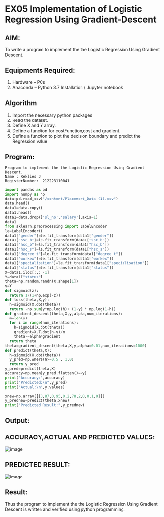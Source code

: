 # EX05 Implementation of Logistic Regression Using Gradient-Descent

## AIM:
To write a program to implement the the Logistic Regression Using Gradient Descent.

## Equipments Required:
1. Hardware – PCs
2. Anaconda – Python 3.7 Installation / Jupyter notebook

## Algorithm
1. Import the necessary python packages
2. Read the dataset.
3. Define X and Y array.
4. Define a function for costFunction,cost and gradient.
5. Define a function to plot the decision boundary and predict the Regression value


## Program:
```
Program to implement the the Logistic Regression Using Gradient Descent.
Name : Reklies J
RegisterNumber:  212223110041
```
```python
import pandas as pd
import numpy as np
data=pd.read_csv("/content/Placement_Data (1).csv")
data.head()
data1=data.copy()
data1.head()
data1=data.drop(['sl_no','salary'],axis=1)
data1
from sklearn.preprocessing import LabelEncoder
le=LabelEncoder()
data1["gender"]=le.fit_transform(data1["gender"])
data1["ssc_b"]=le.fit_transform(data1["ssc_b"])
data1["hsc_b"]=le.fit_transform(data1["hsc_b"])
data1["hsc_s"]=le.fit_transform(data1["hsc_s"])
data1["degree_t"]=le.fit_transform(data1["degree_t"])
data1["workex"]=le.fit_transform(data1["workex"])
data1["specialisation"]=le.fit_transform(data1["specialisation"])
data1["status"]=le.fit_transform(data1["status"])
X=data1.iloc[:,: -1]
Y=data1["status"]
theta=np.random.randn(X.shape[1])
y=Y
def sigmoid(z):
  return 1/(1+np.exp(-z))
def loss(theta,X,y):
  h=sigmoid(X.dot(theta))
  return -np.sum(y*np.log(h)+ (1-y) * np.log(1-h))
def gradient_descent(theta,X,y,alpha,num_iterations):
  m=len(y)
  for i in range(num_iterations):
    h=sigmoid(X.dot(theta))
    gradient=X.T.dot(h-y)/m
    theta-=alpha*gradient
  return theta
theta=gradient_descent(theta,X,y,alpha=0.01,num_iterations=1000)
def predict(theta,X):
  h=sigmoid(X.dot(theta))
  y_pred=np.where(h>=0.5 , 1,0)
  return y_pred
y_pred=predict(theta,X)
accuracy=np.mean(y_pred.flatten()==y)
print("Accuracy:",accuracy)
print("Predicted:\n",y_pred)
print("Actual:\n",y.values)

xnew=np.array([[0,87,0,95,0,2,78,2,0,0,1,0]])
y_prednew=predict(theta,xnew)
print("Predicted Result:",y_prednew)
```
## Output:
## ACCURACY,ACTUAL AND PREDICTED VALUES:
![image](https://github.com/harini1006/-Implementation-of-Logistic-Regression-Using-Gradient-Descent/assets/113497405/fc78ffe5-3d9f-4aee-b22b-3af7aea9ad6f)


## PREDICTED RESULT:

![image](https://github.com/harini1006/-Implementation-of-Logistic-Regression-Using-Gradient-Descent/assets/113497405/e90546b5-582d-4204-bcd5-213125650d69)

## Result:
Thus the program to implement the the Logistic Regression Using Gradient Descent is written and verified using python programming.
